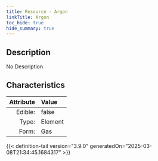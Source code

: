 ```yaml
---
title: Resource - Argon
linkTitle: Argon
toc_hide: true
hide_summary: true
---
```

<!-- This is generated by the MarsSim HelpGenertor, do not edit. -->

## Description
No Description

## Characteristics

| Attribute      | Value |
|--------:|:------|
|Edible:|false|
|Type:|Element|
|Form:|Gas|
 



    


{{< definition-tail version="3.9.0" generatedOn="2025-03-08T21:34:45.1684317" >}}


